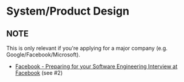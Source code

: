 # System/Product Design

## NOTE

This is only relevant if you're applying for a major company (e.g. Google/Facebook/Microsoft).

- [Facebook - Preparing for your Software Engineering Interview at Facebook](https://www.facebook.com/careers/life/preparing-for-your-software-engineering-interview-at-facebook) (see #2)
